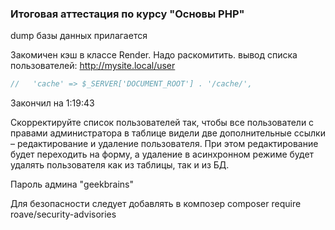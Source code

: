 ### Итоговая аттестация по курсу "Основы PHP"

dump базы данных прилагается

Закомичен кэш в классе Render. Надо раскомитить.
вывод списка пользователей: http://mysite.local/user

```php
//   'cache' => $_SERVER['DOCUMENT_ROOT'] . '/cache/',
```
Закончил на 1:19:43


Скорректируйте список пользователей так, чтобы все пользователи с правами администратора в таблице видели две дополнительные ссылки – редактирование и удаление пользователя. При этом редактирование будет переходить на форму, а удаление в асинхронном режиме будет удалять 
пользователя как из таблицы, так и из БД.

Пароль админа "geekbrains"


Для безопасности следует добавлять в композер
 composer require roave/security-advisories

